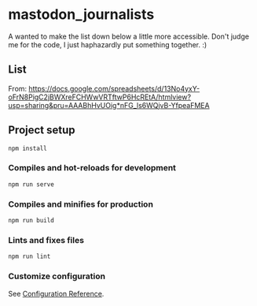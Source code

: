 # mastodon_journalists

A wanted to make the list down below a little more accessible. 
Don't judge me for the code, I just haphazardly put something together. :)

## List

From: https://docs.google.com/spreadsheets/d/13No4yxY-oFrN8PigC2jBWXreFCHWwVRTftwP6HcREtA/htmlview?usp=sharing&pru=AAABhHvUOig*nFG_ls6WQjvB-YfpeaFMEA

## Project setup
```
npm install
```

### Compiles and hot-reloads for development
```
npm run serve
```

### Compiles and minifies for production
```
npm run build
```

### Lints and fixes files
```
npm run lint
```

### Customize configuration
See [Configuration Reference](https://cli.vuejs.org/config/).
